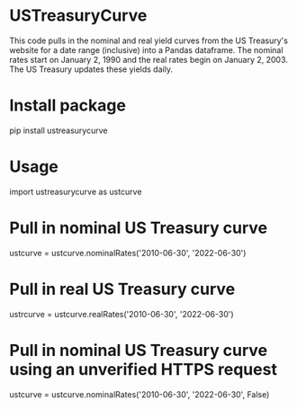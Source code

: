 # USTreasuryCurve
This code pulls in the nominal and real yield curves from the US Treasury's website for a date range (inclusive) into a Pandas dataframe. The nominal rates start on January 2, 1990 and the real rates begin on January 2, 2003. The US Treasury updates these yields daily. 

# Install package
pip install ustreasurycurve

# Usage
import ustreasurycurve as ustcurve

# Pull in nominal US Treasury curve
ustcurve = ustcurve.nominalRates('2010-06-30', '2022-06-30')

# Pull in real US Treasury curve
ustrcurve = ustcurve.realRates('2010-06-30', '2022-06-30')

# Pull in nominal US Treasury curve using an unverified HTTPS request
ustcurve = ustcurve.nominalRates('2010-06-30', '2022-06-30', False)

